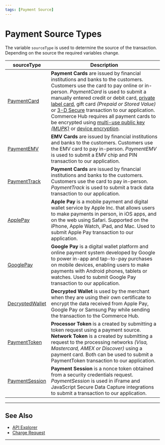 ```yaml
---
tags: [Payment Source]
---
```


# Payment Source Types

The variable `sourceType` is used to determine the source of the transaction. Depending on the source the required variables change. 

| sourceType | Description |
| ----- | ----- |
| [PaymentCard](?path=docs/Resources/Guides/Payment-Sources/Payment-Card.md) | **Payment Cards** are issued by financial institutions and banks to the customers. Customers use the card to pay online or in-person. *PaymentCard* is used to submit a manually entered credit or debit card, [private label card](?path=docs/Resources/Guides/Payment-Sources/Private-Label.md), gift card _(Prepaid or Stored Value)_ or [3-D Secure](?path=docs/Online-Mobile-Digital/3D-Secure/3DSecure.md) transaction to our application. Commerce Hub requires all payment cards to be encrypted using [multi-use public key _(MUPK)_](?path=docs/Online-Mobile-Digital/Secure-Data-Capture/Multi-Use-Public-Key/Multi-Use-Public-Key.md) or [device encryption](?path=docs/In-Person/Integrations/Encrypted-PIN-Pad.md).  |
| [PaymentEMV](?path=docs/In-Person/Encrypted-Payments/EMV.md) | **EMV Cards** are issued by financial institutions and banks to the customers. Customers use the EMV card to pay in-person. *PaymentEMV* is used to submit a EMV chip and PIN transaction to our application. |
| [PaymentTrack](?path=docs/In-Person/Encrypted-Payments/Track.md) | **Payment Cards** are issued by financial institutions and banks to the customers. Customers use the card to pay in-person. *PaymentTrack* is used to submit a track data transaction to our application. |
| [ApplePay](?path=docs/Online-Mobile-Digital/Wallets-AltPayments/Apple-Pay/Apple-Pay.md) | **Apple Pay** is a mobile payment and digital wallet service by Apple Inc. that allows users to make payments in person, in iOS apps, and on the web using Safari. Supported on the iPhone, Apple Watch, iPad, and Mac. Used to submit Apple Pay transaction to our application. |
| [GooglePay](?path=docs/Online-Mobile-Digital/Wallets-AltPayments/Google-Pay/Google-Pay.md) | **Google Pay** is a digital wallet platform and online payment system developed by Google to power in-app and tap-to-pay purchases on mobile devices, enabling users to make payments with Android phones, tablets or watches. Used to submit Google Pay transaction to our application. |
| [DecryptedWallet](?path=docs/Resources/Guides/Payment-Sources/Decrypted-Wallet.md) | **Decrypted Wallet** is used by the merchant when they are using their own certificate to encrypt the data received from Apple Pay, Google Pay or Samsung Pay while sending the transaction to the Commerce Hub. |
| [PaymentToken](?path=docs/Resources/API-Documents/Payments_VAS/Payment-Token.md) | **Processor Token** is a created by submitting a token request using a payment source. **Network Token** is a created by submitting a request to the processing networks _(Visa, Mastercard, AMEX or Discover)_ using a payment card. Both can be used to submit a PaymentToken transaction to our application. |
| [PaymentSession](?path=docs/Online-Mobile-Digital/Secure-Data-Capture/Secure-Data-Capture.md) | **Payment Session** is a nonce token obtained from a security credentials request. *PaymentSession* is used in iFrame and JavaScript Secure Data Capture integrations to submit a transaction to our application. |

<!---
| SamsungPay | **Samsung Pay** is a digital wallet platform and online payment system developed by Samsung to power in-app and tap-to-pay purchases on mobile devices, enabling users to make payments with Android phones, tablets or watches. Used to submit Samsung Pay transaction to our application. |
-->

---

## See Also

- [API Explorer](../api/?type=post&path=/payments/v1/charges)
- [Charge Request](?path=docs/Resources/API-Documents/Payments/Charges.md)

---

